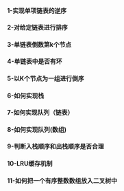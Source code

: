 
#### 1-实现单项链表的逆序
#### 2-对给定链表进行排序
#### 3-单链表倒数第k个节点
#### 4-单链表中是否有环
#### 5-以K个节点为一组进行倒序
#### 6-如何实现栈
#### 7-如何实现队列（链表）
#### 8-如何实现队列(数组)
#### 9-判断入栈顺序和出栈顺序是否合理
#### 10-LRU缓存机制
#### 11-如何把一个有序整数数组放入二叉树中



